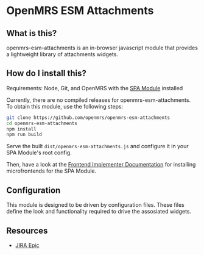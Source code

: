 
# OpenMRS ESM Attachments

## What is this?

openmrs-esm-attachments is an in-browser javascript module that provides a lightweight library of attachments widgets.

## How do I install this?

Requirements: Node, Git, and OpenMRS with the
[SPA Module](https://github.com/openmrs/openmrs-module-spa) installed

Currently, there are no compiled releases for openmrs-esm-attachments.
To obtain this module, use the following steps:

```bash
git clone https://github.com/openmrs/openmrs-esm-attachments
cd openmrs-esm-attachments
npm install
npm run build
```

Serve the built `dist/openmrs-esm-attachments.js` and configure it in your SPA Module's root config.

Then, have a look at the
[Frontend Implementer Documentation](https://wiki.openmrs.org/display/projects/Frontend+Implementer+Documentation)
for installing microfrontends for the SPA Module.

## Configuration

This module is designed to be driven by configuration files. These files define the look and functionality required to drive the assosiated widgets.

## Resources

* [JIRA Epic](https://issues.openmrs.org/browse/MF-?)
